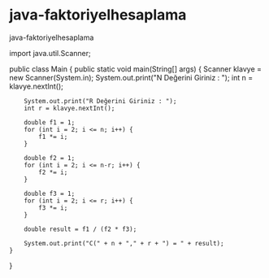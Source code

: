 # java-faktoriyelhesaplama
java-faktoriyelhesaplama

import java.util.Scanner;

public class Main {
    public static void main(String[] args) {
        Scanner klavye = new Scanner(System.in);
        System.out.print("N Değerini Giriniz : ");
        int n = klavye.nextInt();

        System.out.print("R Değerini Giriniz : ");
        int r = klavye.nextInt();

        double f1 = 1;
        for (int i = 2; i <= n; i++) {
            f1 *= i;
        }

        double f2 = 1;
        for (int i = 2; i <= n-r; i++) {
            f2 *= i;
        }

        double f3 = 1;
        for (int i = 2; i <= r; i++) {
            f3 *= i;
        }

        double result = f1 / (f2 * f3);

        System.out.print("C(" + n + "," + r + ") = " + result);
    }
}

